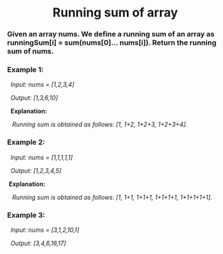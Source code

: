 <h1 align="center"> Running sum of array </h1>

### Given an array nums. We define a running sum of an array as runningSum[i] = sum(nums[0]… nums[i]). Return the running sum of nums.


### **Example 1:**

&nbsp; _Input: nums = [1,2,3,4]_

&nbsp; _Output: [1,3,6,10]_

&nbsp; **Explanation:** 

&nbsp;&nbsp; _Running sum is obtained as follows: [1, 1+2, 1+2+3, 1+2+3+4]._


### **Example 2:**

&nbsp; _Input: nums = [1,1,1,1,1]_

&nbsp; _Output: [1,2,3,4,5]_ 

&nbsp;**Explanation:** 

&nbsp;&nbsp; _Running sum is obtained as follows: [1, 1+1, 1+1+1, 1+1+1+1, 1+1+1+1+1]._


### **Example 3:**

&nbsp; _Input: nums = [3,1,2,10,1]_

&nbsp; _Output: [3,4,6,16,17]_
